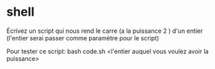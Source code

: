 # shell

Écrivez un script qui nous rend le carre (a la puissance 2 ) d'un entier (l'entier serai passer comme paramètre pour le script) 

Pour tester ce script:
bash code.sh <l'entier auquel vous voulez avoir la puissance>
